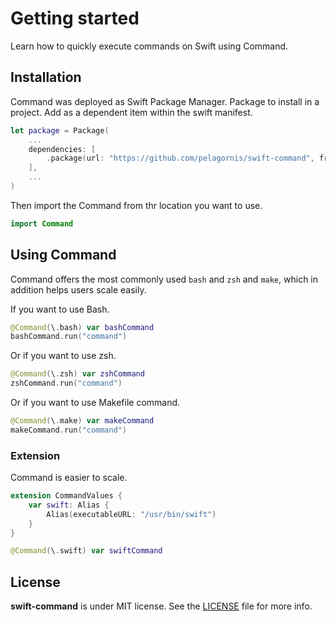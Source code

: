 # Getting started

Learn how to quickly execute commands on Swift using Command.

## Installation
Command was deployed as Swift Package Manager. Package to install in a project. Add as a dependent item within the swift manifest.
```swift
let package = Package(
    ...
    dependencies: [
        .package(url: "https://github.com/pelagornis/swift-command", from: "1.3.0")
    ],
    ...
)
```
Then import the Command from thr location you want to use.

```swift
import Command
```

## Using Command
Command offers the most commonly used `bash` and `zsh` and `make`, which in addition helps users scale easily.

If you want to use Bash.
```swift
@Command(\.bash) var bashCommand
bashCommand.run("command")
```
Or if you want to use zsh.
```swift
@Command(\.zsh) var zshCommand
zshCommand.run("command")
```
Or if you want to use Makefile command.
```swift
@Command(\.make) var makeCommand
makeCommand.run("command")
```

### Extension
Command is easier to scale.

```swift
extension CommandValues {
    var swift: Alias {
        Alias(executableURL: "/usr/bin/swift")
    }
}

@Command(\.swift) var swiftCommand
```


## License
**swift-command** is under MIT license. See the [LICENSE](LICENSE) file for more info.
